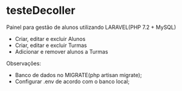 # testeDecoller

Painel para gestão de alunos utilizando LARAVEL(PHP 7.2 + MySQL)

- Criar, editar e excluir Alunos
- Criar, editar e excluir Turmas
- Adicionar e remover alunos a Turmas

Observações:
- Banco de dados no MIGRATE(php artisan migrate);
- Configurar .env de acordo com o banco local;